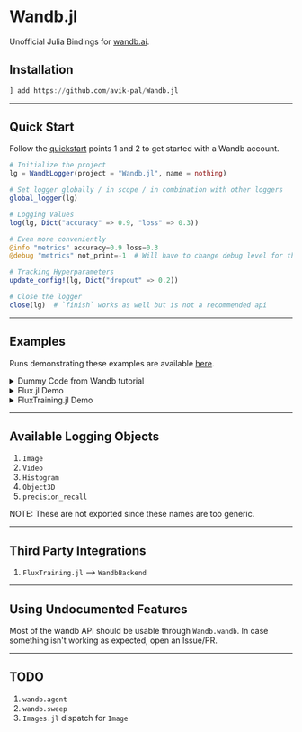 # Wandb.jl

Unofficial Julia Bindings for [wandb.ai](https://wandb.ai).

## Installation

```julia
] add https://github.com/avik-pal/Wandb.jl
```

---

## Quick Start

Follow the [quickstart](https://docs.wandb.ai/quickstart) points 1 and 2 to get started with a Wandb account.

```julia
# Initialize the project
lg = WandbLogger(project = "Wandb.jl", name = nothing)

# Set logger globally / in scope / in combination with other loggers
global_logger(lg)

# Logging Values
log(lg, Dict("accuracy" => 0.9, "loss" => 0.3))

# Even more conveniently
@info "metrics" accuracy=0.9 loss=0.3
@debug "metrics" not_print=-1  # Will have to change debug level for this to be logged

# Tracking Hyperparameters
update_config!(lg, Dict("dropout" => 0.2))

# Close the logger
close(lg)  # `finish` works as well but is not a recommended api
```

---

## Examples

Runs demonstrating these examples are available [here](https://wandb.ai/avikpal/Wandb.jl).

<details><summary>Dummy Code from Wandb tutorial</summary>
<p>
Example borrowed from <a href="https://colab.research.google.com/drive/1aEv8Haa3ppfClcCiC2TB8WLHB4jnY_Ds#scrollTo=-VE3MabfZAcx">here</a>.

```julia
using Wandb, Dates, Logging

# Start a new run, tracking hyperparameters in config
lg = WandbLogger(project = "Wandb.jl",
                 name = "wandbjl-demo-$(now())",
                 config = Dict("learning_rate" => 0.01,
                               "dropout" => 0.2,
                               "architecture" => "CNN",
                               "dataset" => "CIFAR-100"))

# Use LoggingExtras.jl to log to multiple loggers together
global_logger(lg)

# Simulating the training or evaluation loop
for x ∈ 1:50
    acc = log(1 + x + rand() * get_config(lg, "learning_rate") + rand() + get_config(lg, "dropout"))
    loss = 10 - log(1 + x + rand() + x * get_config(lg, "learning_rate") + rand() + get_config(lg, "dropout"))
    # Log metrics from your script to W&B
    @info "metrics" accuracy=acc loss=loss
end

# Finish the run
close(lg)
```
</p>
</details>

<details><summary>Flux.jl Demo<br></summary>
<p>

Using `Wandb.jl` in existing Flux workflows is pretty easy. Let's go through the <a href="https://github.com/FluxML/model-zoo/blob/master/vision/mlp_mnist/mlp_mnist.jl">mlp_mnist</a> demo in Flux model-zoo and update it to use Wandb. Firstly, use <a href="https://github.com/FluxML/model-zoo/tree/master/vision/mlp_mnist">this environment</a> and add `Wandb.jl` to it.

```julia
using Flux, Statistics
using Flux.Data: DataLoader
using Flux: onehotbatch, onecold, @epochs
using Flux.Losses: logitcrossentropy
using CUDA
using MLDatasets
using Wandb
using Dates

lg = WandbLogger(
    project = "Wandb.jl",
    name = "fluxjl-integration-$(now())",
    config = Dict(
        "learning_rate" => 3e-4,
        "batchsize" => 256,
        "epochs" => 100,
        "dataset" => "MNIST",
        "use_cuda" => true,
    ),
)

global_logger(lg)

##################################################################################
# Wandb # Instead of passing arguments around we will use the global configuration
# Wandb # file from Wandb
##################################################################################
function getdata(device)
    ENV["DATADEPS_ALWAYS_ACCEPT"] = "true"

    # Loading Dataset	
    xtrain, ytrain = MLDatasets.MNIST.traindata(Float32)
    xtest, ytest = MLDatasets.MNIST.testdata(Float32)

    # Reshape Data in order to flatten each image into a linear array
    xtrain = Flux.flatten(xtrain)
    xtest = Flux.flatten(xtest)

    # One-hot-encode the labels
    ytrain, ytest = onehotbatch(ytrain, 0:9), onehotbatch(ytest, 0:9)

    # Create DataLoaders (mini-batch iterators)
    train_loader = DataLoader(
        (xtrain, ytrain),
        batchsize = get_config(lg, "batchsize"),
        shuffle = true,
    )
    test_loader = DataLoader((xtest, ytest), batchsize = get_config(lg, "batchsize"))

    return train_loader, test_loader
end

build_model(; imgsize = (28, 28, 1), nclasses = 10) =
    Chain(Dense(prod(imgsize), 32, relu), Dense(32, nclasses))

function loss_and_accuracy(data_loader, model, device)
    acc = 0
    ls = 0.0f0
    num = 0
    for (x, y) in data_loader
        x, y = device(x), device(y)
        ŷ = model(x)
        ls += logitcrossentropy(model(x), y, agg = sum)
        acc += sum(onecold(cpu(model(x))) .== onecold(cpu(y)))
        num += size(x, 2)
    end
    return ls / num, acc / num
end

#################################################################
# Wandb # If any paramters need to be updated pass them as a Dict
#################################################################
function train(update_params::Dict = Dict())
    #################################
    # Wandb # Update config if needed
    #################################
    update_config!(lg, update_params)

    if CUDA.functional() && wandb_get_config("use_cuda")
        @info "Training on CUDA GPU"
        CUDA.allowscalar(false)
        device = gpu
    else
        @info "Training on CPU"
        device = cpu
    end

    # Create test and train dataloaders
    train_loader, test_loader = getdata(device)

    # Construct model
    model = build_model() |> device
    ps = Flux.params(model) # model's trainable parameters

    ## Optimizer
    opt = ADAM(get_config(lg, "learning_rate"))

    ## Training
    for epoch = 1:get_config(lg, "epochs")
        for (x, y) in train_loader
            x, y = device(x), device(y) # transfer data to device
            gs = gradient(() -> logitcrossentropy(model(x), y), ps) # compute gradient
            Flux.Optimise.update!(opt, ps, gs) # update parameters

            ##########################################
            # Wandb # Log the gradients and parameters
            ##########################################
            log(wblogger, cpu; parameters = ps, gradients = gs, commit = false)
        end

        # Report on train and test
        train_loss, train_acc = loss_and_accuracy(train_loader, model, device)
        test_loss, test_acc = loss_and_accuracy(test_loader, model, device)

        ###################################
        # Wandb # Log the loss and accuracy
        ###################################
        log(
            lg,
            Dict(
                "Training/Loss" => train_loss,
                "Training/Accuracy" => train_acc,
                "Testing/Loss" => test_loss,
                "Testing/Accuracy" => test_acc,
            ),
        )

        println("Epoch=$epoch")
        println("  train_loss = $train_loss, train_accuracy = $train_acc")
        println("  test_loss = $test_loss, test_accuracy = $test_acc")
    end
end

### Run training 
train()

################################
# Wandb # Finish the Current Run
################################
close(lg)
```
</p>
</details>

<details><summary>FluxTraining.jl Demo<br></summary>
<p>
We have bindings in the form of `WandbBackend` which can be used as a dropin replacement for the
default `TensorboardBackend`. Just ensure that `FluxTraining.jl` is installed prior to loading
this package.
</p>
</details>

---

## Available Logging Objects

1. `Image`
2. `Video`
3. `Histogram`
4. `Object3D`
5. `precision_recall`

NOTE: These are not exported since these names are too generic.

---

## Third Party Integrations

1. `FluxTraining.jl` --> `WandbBackend`

---

## Using Undocumented Features

Most of the wandb API should be usable through `Wandb.wandb`. In case something isn't working as expected, open an Issue/PR.

---

## TODO

1. `wandb.agent`
2. `wandb.sweep`
3. `Images.jl` dispatch for `Image`